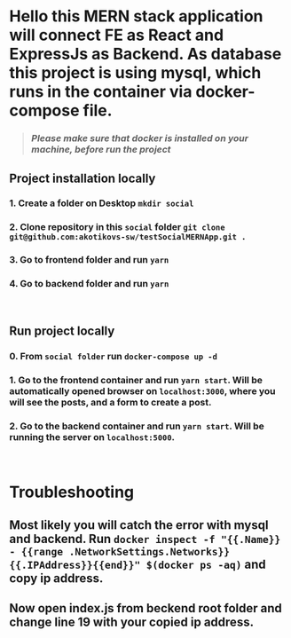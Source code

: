 # Hello this MERN stack application will connect FE as React and ExpressJs as Backend. As database this project is using mysql, which runs in the container via docker-compose file.

> ### ***Please make sure that docker is installed on your machine, before run the project***

## Project installation locally

### 1. Create a folder on Desktop `mkdir social`
### 2. Clone repository in this `social` folder `git clone git@github.com:akotikovs-sw/testSocialMERNApp.git .`
### 3. Go to frontend folder and run `yarn`
### 4. Go to backend folder and run `yarn`

<br>

## Run project locally

### 0. From `social folder` run `docker-compose up -d`
### 1. Go to the frontend container and run `yarn start`. Will be automatically opened browser on `localhost:3000`, where you will see the posts, and a form to create a post.
### 2. Go to the backend container and run `yarn start`. Will be running the server on `localhost:5000`.

<br>

# Troubleshooting

## Most likely you will catch the error with  mysql and backend. Run `docker inspect -f "{{.Name}} - {{range .NetworkSettings.Networks}}{{.IPAddress}}{{end}}" $(docker ps -aq)` and copy ip address. 
## Now open index.js from beckend root folder and change line 19 with your copied ip address.